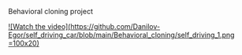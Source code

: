 Behavioral cloning project

[![Watch the video](https://github.com/Danilov-Egor/self_driving_car/blob/main/Behavioral_cloning/self_driving_1.png =100x20)](https://youtu.be/hf6iXHCsHmM)
